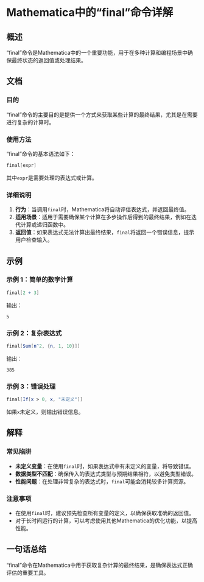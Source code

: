 <!--
Meta Description: # Mathematica中的“final”命令详解 ## 概述 “final”命令是Mathematica中的一个重要功能，用于在多种计算和编程场景中确保最终状态的返回值或处理结果。 ## 文档 ### 目的 “final”命令的主要目的是提供一个方式来获取某些计算的最终结果，尤其是在需要进行复杂...
Meta Keywords: final, mathematica, expr, 未定义, 在使用
-->

# Mathematica中的“final”命令详解

## 概述
“final”命令是Mathematica中的一个重要功能，用于在多种计算和编程场景中确保最终状态的返回值或处理结果。

## 文档
### 目的
“final”命令的主要目的是提供一个方式来获取某些计算的最终结果，尤其是在需要进行复杂的计算时。

### 使用方法
“final”命令的基本语法如下：
```mathematica
final[expr]
```
其中`expr`是需要处理的表达式或计算。

### 详细说明
1. **行为**：当调用`final`时，Mathematica将自动评估表达式，并返回最终值。
2. **适用场景**：适用于需要确保某个计算在多步操作后得到的最终结果，例如在迭代计算或递归函数中。
3. **返回值**：如果表达式无法计算出最终结果，`final`将返回一个错误信息，提示用户检查输入。

## 示例
### 示例 1：简单的数字计算
```mathematica
final[2 + 3]
```
输出：
```
5
```

### 示例 2：复杂表达式
```mathematica
final[Sum[n^2, {n, 1, 10}]]
```
输出：
```
385
```

### 示例 3：错误处理
```mathematica
final[If[x > 0, x, "未定义"]]
```
如果`x`未定义，则输出错误信息。

## 解释
### 常见陷阱
- **未定义变量**：在使用`final`时，如果表达式中有未定义的变量，将导致错误。
- **数据类型不匹配**：确保传入的表达式类型与预期结果相符，以避免类型错误。
- **性能问题**：在处理非常复杂的表达式时，`final`可能会消耗较多计算资源。

### 注意事项
- 在使用`final`时，建议预先检查所有变量的定义，以确保获取准确的返回值。
- 对于长时间运行的计算，可以考虑使用其他Mathematica的优化功能，以提高性能。

## 一句话总结
“final”命令在Mathematica中用于获取复杂计算的最终结果，是确保表达式正确评估的重要工具。